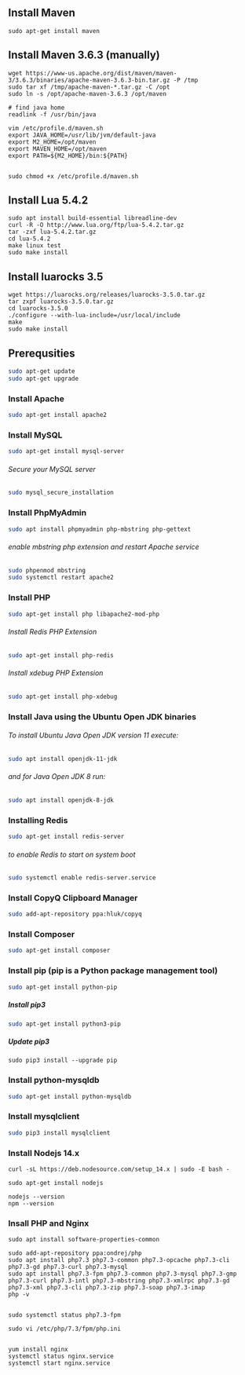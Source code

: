 ## Install Maven
```
sudo apt-get install maven
```


## Install Maven 3.6.3 (manually)
```
wget https://www-us.apache.org/dist/maven/maven-3/3.6.3/binaries/apache-maven-3.6.3-bin.tar.gz -P /tmp
sudo tar xf /tmp/apache-maven-*.tar.gz -C /opt
sudo ln -s /opt/apache-maven-3.6.3 /opt/maven 

# find java home
readlink -f /usr/bin/java

vim /etc/profile.d/maven.sh
export JAVA_HOME=/usr/lib/jvm/default-java
export M2_HOME=/opt/maven
export MAVEN_HOME=/opt/maven
export PATH=${M2_HOME}/bin:${PATH}


sudo chmod +x /etc/profile.d/maven.sh
```

## Install Lua 5.4.2
```
sudo apt install build-essential libreadline-dev
curl -R -O http://www.lua.org/ftp/lua-5.4.2.tar.gz
tar -zxf lua-5.4.2.tar.gz
cd lua-5.4.2
make linux test
sudo make install
```

## Install luarocks 3.5
```
wget https://luarocks.org/releases/luarocks-3.5.0.tar.gz
tar zxpf luarocks-3.5.0.tar.gz
cd luarocks-3.5.0
./configure --with-lua-include=/usr/local/include
make
sudo make install
```

## Prerequsities
```bash
sudo apt-get update
sudo apt-get upgrade
```

### Install Apache
```bash
sudo apt-get install apache2
```

### Install MySQL
``` bash
sudo apt-get install mysql-server
```
###### Secure your MySQL server
``` bash
sudo mysql_secure_installation
```

### Install PhpMyAdmin
``` bash
sudo apt install phpmyadmin php-mbstring php-gettext
```
###### enable mbstring php extension and restart Apache service 
```bash
sudo phpenmod mbstring
sudo systemctl restart apache2
```

### Install PHP
```bash
sudo apt-get install php libapache2-mod-php
```
###### Install Redis PHP Extension
```bash
sudo apt-get install php-redis
```
###### Install xdebug PHP Extension
```bash
sudo apt-get install php-xdebug
```
### Install Java using the Ubuntu Open JDK binaries
###### To install Ubuntu Java Open JDK version 11 execute:
``` bash
sudo apt install openjdk-11-jdk
```
###### and for Java Open JDK 8 run:
```bash
sudo apt install openjdk-8-jdk
```
### Installing Redis
```bash
sudo apt-get install redis-server
```
###### to enable Redis to start on system boot
```bash
sudo systemctl enable redis-server.service
```

### Install CopyQ Clipboard Manager
```bash
sudo add-apt-repository ppa:hluk/copyq
```

### Install Composer
```bash
sudo apt-get install composer
```

### Install pip (pip is a Python package management tool)
```bash
sudo apt-get install python-pip
```
##### Install pip3
```bash
sudo apt-get install python3-pip
```
##### Update pip3
```
sudo pip3 install --upgrade pip
```

### Install python-mysqldb
```bash
sudo apt-get install python-mysqldb
```
### Install mysqlclient
```bash
sudo pip3 install mysqlclient

```

### Install Nodejs 14.x
```
curl -sL https://deb.nodesource.com/setup_14.x | sudo -E bash -

sudo apt-get install nodejs

nodejs --version
npm --version
```

### Insall PHP and Nginx
```
sudo apt install software-properties-common

sudo add-apt-repository ppa:ondrej/php
sudo apt install php7.3 php7.3-common php7.3-opcache php7.3-cli php7.3-gd php7.3-curl php7.3-mysql
sudo apt install php7.3-fpm php7.3-common php7.3-mysql php7.3-gmp php7.3-curl php7.3-intl php7.3-mbstring php7.3-xmlrpc php7.3-gd php7.3-xml php7.3-cli php7.3-zip php7.3-soap php7.3-imap
php -v

 
sudo systemctl status php7.3-fpm

sudo vi /etc/php/7.3/fpm/php.ini


yum install nginx
systemctl status nginx.service
systemctl start nginx.service

```
